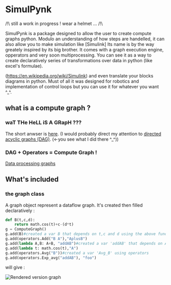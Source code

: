 # SimulPynk

/!\ still a work in progress ! wear a helmet ... /!\

SimulPynk is a package designed to allow the user to create compute graphs python.
Modulo an understanding of how steps are handelled, it can also allow you to make simulation like [Simulink]
Its name is by the way greately inspired by its big brother.
It comes with a graph execution engine, opperators and very soon multiprocessing.
You can see it as a way to create declaratively series of transformations over data in python (like excel's formulae).

(https://en.wikipedia.org/wiki/Simulink) and even translate your blocks diagrams in python.
Must of all it was designed for robotics and implementation of control loops but you can use it for whatever you want  ^_^.

## what is a compute graph ?

### waT THe HeLL iS A GRapH ???
The short anwser is [here](https://en.wikipedia.org/wiki/Graph_(discrete_mathematics)).
(I would probably direct my attention to [directed acyclic graphs (DAG)](https://en.wikipedia.org/wiki/Directed_acyclic_graph). (<-you see what I did there ^_^))
### DAG + Operators = Compute Graph !
[Data processing graphs](https://en.wikipedia.org/wiki/Directed_acyclic_graph#Data_processing_networks)

## What's included
### the graph class
A graph object represent a dataflow graph. It's created then filled declaratively :

```python
def B(t,c,d):
    return math.cos(t)+c-(d*t)
g = ComputeGraph()
g.add(B)#created a var B that depends on t,c and d using the above function
g.add(operators.Add("B A"),"AplusB")
g.add(lambda A,B: A+B, "addAB")#created a var 'addAB' that depends on A and B using a lambda
g.add(lambda t: math.cos(t),"A")
g.add(operators.Avg("B"))#created a var 'Avg_B' using operators
g.add(operators.Exp_avg("addAB"), "foo")
```
will give :

![Rendered version graph](https://imgur.com/kgi86es)

